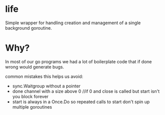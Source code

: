 # life
Simple wrapper for handling creation and management of a single background goroutine.

# Why?
In most of our go programs we had a lot of boilerplate code that if done wrong would generate bugs.

common mistakes this helps us avoid:
* sync.Waitgroup without a pointer
* done channel with a size above 0 //if 0 and close is called but start isn't you block forever
* start is always in a Once.Do so repeated calls to start don't spin up multiple goroutines
